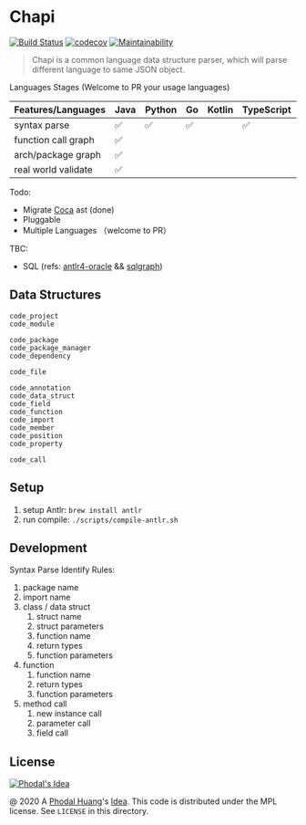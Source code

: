 # Chapi

[![Build Status](https://travis-ci.org/phodal/chapi.svg?branch=master)](https://travis-ci.org/phodal/chapi)
[![codecov](https://codecov.io/gh/phodal/chapi/branch/master/graph/badge.svg)](https://codecov.io/gh/phodal/chapi)
[![Maintainability](https://api.codeclimate.com/v1/badges/2af5f5168a9ceb2ebe9b/maintainability)](https://codeclimate.com/github/phodal/chapi/maintainability)

> Chapi is a common language data structure parser, which will parse different language to same JSON object.

Languages Stages (Welcome to PR your usage languages)

| Features/Languages  |   Java |  Python  | Go  |  Kotlin | TypeScript | C     | C# |
|---------------------|--------|----------|-----|---------|------------|-------|----|
| syntax parse        |    ✅  |      ✅  |   ✅ |         |     ✅   |  🆕  |     |
| function call graph |    ✅  |          |      |         |            |       |     |
| arch/package graph  |    ✅  |          |      |         |            |       |     |
| real world validate |    ✅  |          |      |         |            |       |     |

Todo:

 - Migrate [Coca](https://github.com/phodal/coca) ast (done)
 - Pluggable
 - Multiple Languages （welcome to PR）

TBC:

 - SQL (refs: [antlr4-oracle](https://github.com/alris/antlr4-oracle) && [sqlgraph](https://github.com/dengdaiyemanren/sqlgraph))

## Data Structures

```
code_project
code_module

code_package
code_package_manager
code_dependency

code_file

code_annotation
code_data_struct
code_field
code_function
code_import
code_member
code_position
code_property

code_call
```

## Setup

1. setup Antlr: `brew install antlr`
2. run compile: `./scripts/compile-antlr.sh`


## Development

Syntax Parse Identify Rules:

 1. package name
 2. import name
 3. class / data struct
    1. struct name
    2. struct parameters
    3. function name
    4. return types
    5. function parameters
 4. function
    1. function name
    2. return types
    3. function parameters
 5. method call
    1. new instance call
    2. parameter call
    3. field call

License
---

[![Phodal's Idea](http://brand.phodal.com/shields/idea-small.svg)](http://ideas.phodal.com/)

@ 2020 A [Phodal Huang](https://www.phodal.com)'s [Idea](http://github.com/phodal/ideas).  This code is distributed under the MPL license. See `LICENSE` in this directory.

